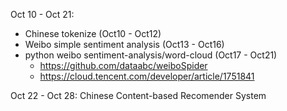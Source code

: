 Oct 10 - Oct 21: 
- Chinese tokenize (Oct10 - Oct12)
- Weibo simple sentiment analysis (Oct13 - Oct16)
- python weibo sentiment-analysis/word-cloud (Oct17 - Oct21)
  - https://github.com/dataabc/weiboSpider
  - https://cloud.tencent.com/developer/article/1751841 

Oct 22 - Oct 28: Chinese Content-based Recomender System
